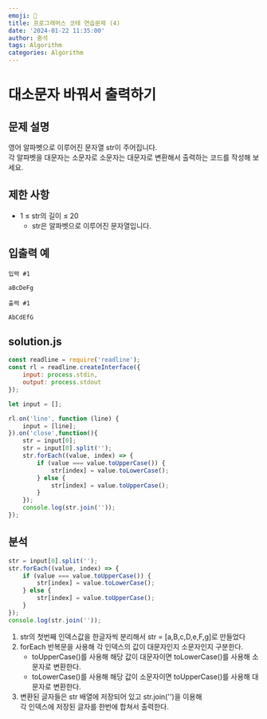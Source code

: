 ```yaml
---
emoji: 📝
title: 프로그래머스 코테 연습문제 (4)
date: '2024-01-22 11:35:00'
author: 중석
tags: Algorithm
categories: Algorithm
---
```


# 대소문자 바꿔서 출력하기

## 문제 설명 
영어 알파벳으로 이루어진 문자열 str이 주어집니다.    
각 알파벳을 대문자는 소문자로 소문자는 대문자로 변환해서 출력하는 코드를 작성해 보세요.

## 제한 사항 
+ 1 ≤ str의 길이 ≤ 20
    + str은 알파벳으로 이루어진 문자열입니다.

## 입출력 예 
`입력 #1`
```
aBcDeFg
```

`출력 #1`
```
AbCdEfG
```

## solution.js 
```js 
const readline = require('readline');
const rl = readline.createInterface({
    input: process.stdin,
    output: process.stdout
});

let input = [];

rl.on('line', function (line) {
    input = [line];
}).on('close',function(){
    str = input[0];
    str = input[0].split('');
    str.forEach((value, index) => {
        if (value === value.toUpperCase()) {
            str[index] = value.toLowerCase();
        } else {
            str[index] = value.toUpperCase();
        }
    });
    console.log(str.join(''));
});
```

## 분석 
```js
str = input[0].split('');
str.forEach((value, index) => {
    if (value === value.toUpperCase()) {
        str[index] = value.toLowerCase();
    } else {
        str[index] = value.toUpperCase();
    }
});
console.log(str.join(''));
```
1) str의 첫번째 인덱스값을 한글자씩 분리해서 str = [a,B,c,D,e,F,g]로 만들었다 
2) forEach 반복문을 사용해 각 인덱스의 값이 대문자인지 소문자인지 구분한다. 
   + toUpperCase()를 사용해 해당 값이 대문자이면 toLowerCase()를 사용해 소문자로 변환한다.    
   + toLowerCase()를 사용해 해당 값이 소문자이면 toUpperCase()를 사용해 대문자로 변환한다. 
3) 변환된 글자들은 str 배열에 저장되어 있고 str.join('')을 이용해    
   각 인덱스에 저장된 글자를 한번에 합쳐서 출력한다. 
